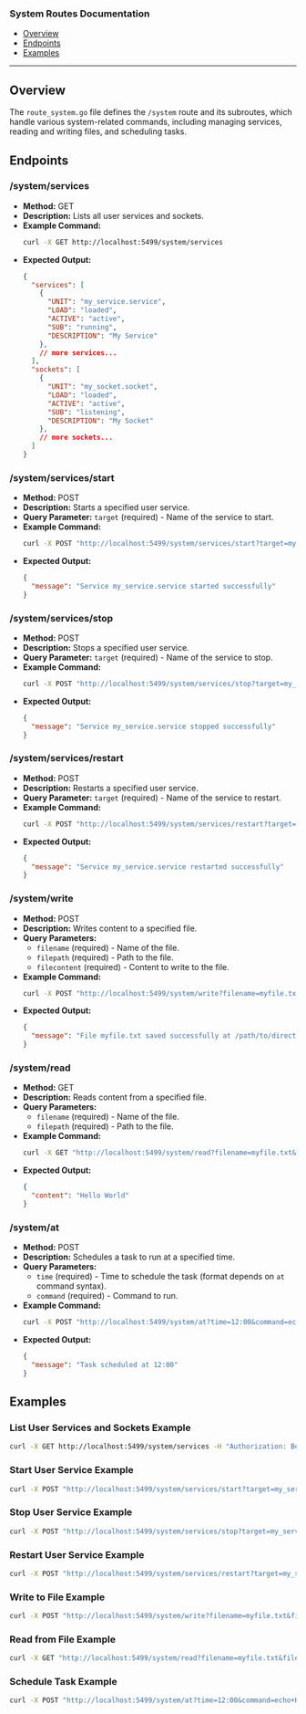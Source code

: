 ### System Routes Documentation

- [Overview](#overview)
- [Endpoints](#endpoints)
- [Examples](#examples)

---

## Overview

The `route_system.go` file defines the `/system` route and its subroutes, which handle various system-related commands, including managing services, reading and writing files, and scheduling tasks.

## Endpoints

### /system/services
- **Method:** GET
- **Description:** Lists all user services and sockets.
- **Example Command:**
  ```sh
  curl -X GET http://localhost:5499/system/services
  ```
- **Expected Output:**
  ```json
  {
    "services": [
      {
        "UNIT": "my_service.service",
        "LOAD": "loaded",
        "ACTIVE": "active",
        "SUB": "running",
        "DESCRIPTION": "My Service"
      },
      // more services...
    ],
    "sockets": [
      {
        "UNIT": "my_socket.socket",
        "LOAD": "loaded",
        "ACTIVE": "active",
        "SUB": "listening",
        "DESCRIPTION": "My Socket"
      },
      // more sockets...
    ]
  }
  ```

### /system/services/start
- **Method:** POST
- **Description:** Starts a specified user service.
- **Query Parameter:** `target` (required) - Name of the service to start.
- **Example Command:**
  ```sh
  curl -X POST "http://localhost:5499/system/services/start?target=my_service.service"
  ```
- **Expected Output:**
  ```json
  {
    "message": "Service my_service.service started successfully"
  }
  ```

### /system/services/stop
- **Method:** POST
- **Description:** Stops a specified user service.
- **Query Parameter:** `target` (required) - Name of the service to stop.
- **Example Command:**
  ```sh
  curl -X POST "http://localhost:5499/system/services/stop?target=my_service.service"
  ```
- **Expected Output:**
  ```json
  {
    "message": "Service my_service.service stopped successfully"
  }
  ```

### /system/services/restart
- **Method:** POST
- **Description:** Restarts a specified user service.
- **Query Parameter:** `target` (required) - Name of the service to restart.
- **Example Command:**
  ```sh
  curl -X POST "http://localhost:5499/system/services/restart?target=my_service.service"
  ```
- **Expected Output:**
  ```json
  {
    "message": "Service my_service.service restarted successfully"
  }
  ```

### /system/write
- **Method:** POST
- **Description:** Writes content to a specified file.
- **Query Parameters:**
  - `filename` (required) - Name of the file.
  - `filepath` (required) - Path to the file.
  - `filecontent` (required) - Content to write to the file.
- **Example Command:**
  ```sh
  curl -X POST "http://localhost:5499/system/write?filename=myfile.txt&filepath=/path/to/directory&filecontent=Hello+World"
  ```
- **Expected Output:**
  ```json
  {
    "message": "File myfile.txt saved successfully at /path/to/directory"
  }
  ```

### /system/read
- **Method:** GET
- **Description:** Reads content from a specified file.
- **Query Parameters:**
  - `filename` (required) - Name of the file.
  - `filepath` (required) - Path to the file.
- **Example Command:**
  ```sh
  curl -X GET "http://localhost:5499/system/read?filename=myfile.txt&filepath=/path/to/directory"
  ```
- **Expected Output:**
  ```json
  {
    "content": "Hello World"
  }
  ```

### /system/at
- **Method:** POST
- **Description:** Schedules a task to run at a specified time.
- **Query Parameters:**
  - `time` (required) - Time to schedule the task (format depends on `at` command syntax).
  - `command` (required) - Command to run.
- **Example Command:**
  ```sh
  curl -X POST "http://localhost:5499/system/at?time=12:00&command=echo+Hello+World"
  ```
- **Expected Output:**
  ```json
  {
    "message": "Task scheduled at 12:00"
  }
  ```

## Examples

### List User Services and Sockets Example

```sh
curl -X GET http://localhost:5499/system/services -H "Authorization: Bearer your_jwt_token"
```

### Start User Service Example

```sh
curl -X POST "http://localhost:5499/system/services/start?target=my_service.service" -H "Authorization: Bearer your_jwt_token"
```

### Stop User Service Example

```sh
curl -X POST "http://localhost:5499/system/services/stop?target=my_service.service" -H "Authorization: Bearer your_jwt_token"
```

### Restart User Service Example

```sh
curl -X POST "http://localhost:5499/system/services/restart?target=my_service.service" -H "Authorization: Bearer your_jwt_token"
```

### Write to File Example

```sh
curl -X POST "http://localhost:5499/system/write?filename=myfile.txt&filepath=/path/to/directory&filecontent=Hello+World" -H "Authorization: Bearer your_jwt_token"
```

### Read from File Example

```sh
curl -X GET "http://localhost:5499/system/read?filename=myfile.txt&filepath=/path/to/directory" -H "Authorization: Bearer your_jwt_token"
```

### Schedule Task Example

```sh
curl -X POST "http://localhost:5499/system/at?time=12:00&command=echo+Hello+World" -H "Authorization: Bearer your_jwt_token"
```